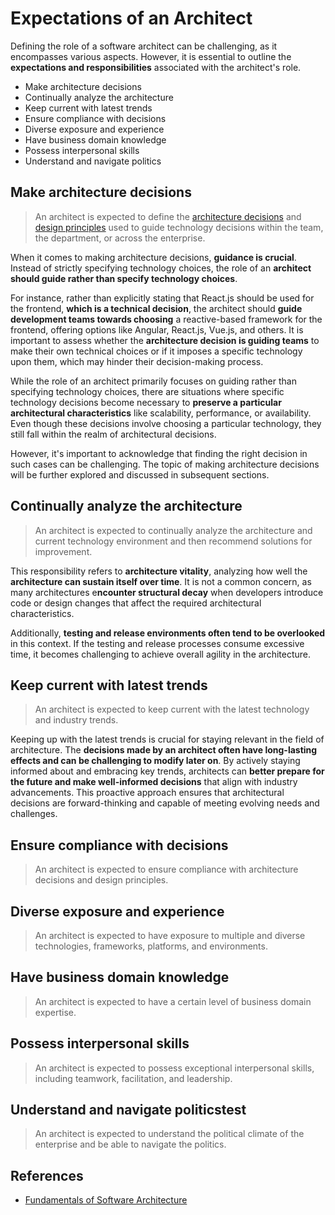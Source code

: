 # Expectations of an Architect

Defining the role of a software architect can be challenging, as it encompasses various aspects. However, it is essential to outline the **expectations and responsibilities** associated with the architect's role.

- Make architecture decisions
- Continually analyze the architecture
- Keep current with latest trends
- Ensure compliance with decisions
- Diverse exposure and experience
- Have business domain knowledge
- Possess interpersonal skills
- Understand and navigate politics

## Make architecture decisions

> An architect is expected to define the [architecture decisions](https://romerogabriel.github.io/mastering-software-architecture/basic/whats_software_arc/#architecture-decisions) and [design principles](https://romerogabriel.github.io/mastering-software-architecture/basic/whats_software_arc/#design-principles) used to guide technology decisions within the team, the department, or across the enterprise.

When it comes to making architecture decisions, **guidance is crucial**. Instead of strictly specifying technology choices, the role of an **architect  should guide rather than specify technology choices**.

For instance, rather than explicitly stating that React.js should be used for the frontend, **which is a technical decision**, the architect should **guide development teams towards choosing** a reactive-based framework for the frontend, offering options like Angular, React.js, Vue.js, and others. It is important to assess whether the **architecture decision is guiding teams** to make their own technical choices or if it imposes a specific technology upon them, which may hinder their decision-making process.

While the role of an architect primarily focuses on guiding rather than specifying technology choices, there are situations where specific technology decisions become necessary to **preserve a particular architectural characteristics** like scalability, performance, or availability. Even though these decisions involve choosing a particular technology, they still fall within the realm of architectural decisions.

However, it's important to acknowledge that finding the right decision in such cases can be challenging. The topic of making architecture decisions will be further explored and discussed in subsequent sections.

## Continually analyze the architecture

> An architect is expected to continually analyze the architecture and current technology environment and then recommend solutions for improvement.

This responsibility refers to **architecture vitality**, analyzing how well the **architecture can sustain itself over time**. It is not a common concern, as many architectures e**ncounter structural decay** when developers introduce code or design changes that affect the required architectural characteristics.

Additionally, **testing and release environments often tend to be overlooked** in this context. If the testing and release processes consume excessive time, it becomes challenging to achieve overall agility in the architecture.

## Keep current with latest trends

> An architect is expected to keep current with the latest technology and industry trends.

Keeping up with the latest trends is crucial for staying relevant in the field of architecture. The **decisions made by an architect often have long-lasting effects and can be challenging to modify later on**. By actively staying informed about and embracing key trends, architects can **better prepare for the future and make well-informed decisions** that align with industry advancements. This proactive approach ensures that architectural decisions are forward-thinking and capable of meeting evolving needs and challenges.

## Ensure compliance with decisions

> An architect is expected to ensure compliance with architecture decisions and design principles.

## Diverse exposure and experience

> An architect is expected to have exposure to multiple and diverse technologies, frameworks, platforms, and environments.

## Have business domain knowledge

> An architect is expected to have a certain level of business domain expertise.

## Possess interpersonal skills

> An architect is expected to possess exceptional interpersonal skills, including teamwork, facilitation, and leadership.

## Understand and navigate politicstest

> An architect is expected to understand the political climate of the enterprise and be able to navigate the politics.

## References

- [Fundamentals of Software Architecture](https://learning.oreilly.com/library/view/fundamentals-of-software/9781492043447/)
